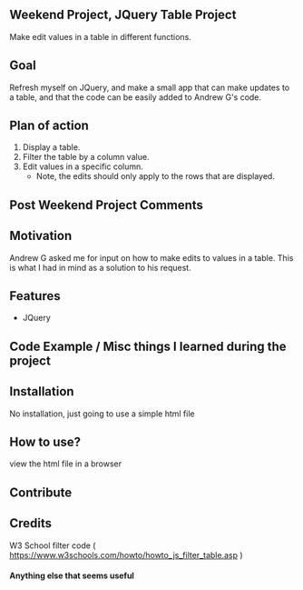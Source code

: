 ## Weekend Project, JQuery Table Project
Make edit values in a table in different functions.

## Goal
Refresh myself on JQuery, and make a small app that can make updates to a table, and that the code can be easily added to Andrew G's code.

## Plan of action
1. Display a table.
2. Filter the table by a column value.
3. Edit values in a specific column.
    - Note, the edits should only apply to the rows that are displayed.

## Post Weekend Project Comments


## Motivation
Andrew G asked me for input on how to make edits to values in a table. This is what I had in mind as a solution to his request.

## Features
- JQuery

## Code Example / Misc things I learned during the project


## Installation
No installation, just going to use a simple html file

## How to use?
view the html file in a browser

## Contribute


## Credits
W3 School filter code  ( https://www.w3schools.com/howto/howto_js_filter_table.asp )


#### Anything else that seems useful
